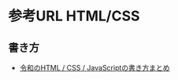 # 参考URL HTML/CSS

## 書き方
- [令和のHTML / CSS / JavaScriptの書き方まとめ](https://zenn.dev/necscat/articles/bc9bba54babaf5)
